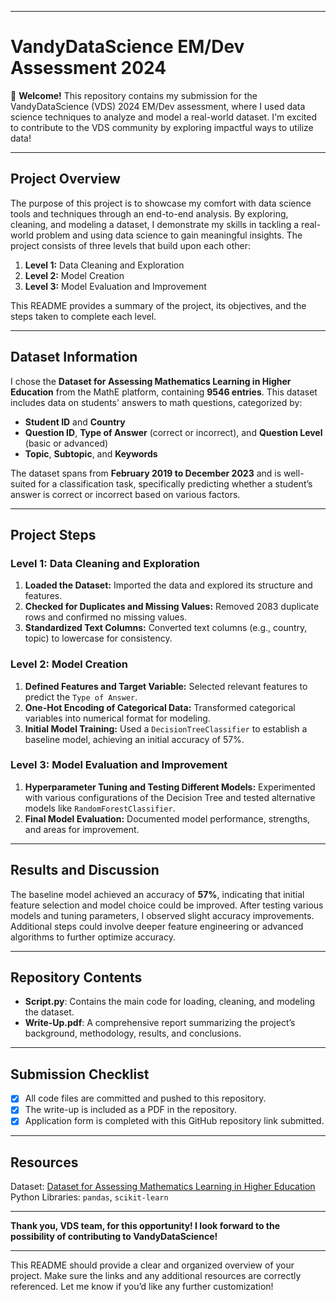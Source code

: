 
---

# VandyDataScience EM/Dev Assessment 2024


👋 **Welcome!** This repository contains my submission for the VandyDataScience (VDS) 2024 EM/Dev assessment, where I used data science techniques to analyze and model a real-world dataset. I'm excited to contribute to the VDS community by exploring impactful ways to utilize data!

---

## Project Overview

The purpose of this project is to showcase my comfort with data science tools and techniques through an end-to-end analysis. By exploring, cleaning, and modeling a dataset, I demonstrate my skills in tackling a real-world problem and using data science to gain meaningful insights. The project consists of three levels that build upon each other:

1. **Level 1:** Data Cleaning and Exploration
2. **Level 2:** Model Creation
3. **Level 3:** Model Evaluation and Improvement

This README provides a summary of the project, its objectives, and the steps taken to complete each level.

---

## Dataset Information

I chose the **Dataset for Assessing Mathematics Learning in Higher Education** from the MathE platform, containing **9546 entries**. This dataset includes data on students' answers to math questions, categorized by:

- **Student ID** and **Country**
- **Question ID**, **Type of Answer** (correct or incorrect), and **Question Level** (basic or advanced)
- **Topic**, **Subtopic**, and **Keywords**

The dataset spans from **February 2019 to December 2023** and is well-suited for a classification task, specifically predicting whether a student’s answer is correct or incorrect based on various factors.

---

## Project Steps

### Level 1: Data Cleaning and Exploration

1. **Loaded the Dataset:** Imported the data and explored its structure and features.
2. **Checked for Duplicates and Missing Values:** Removed 2083 duplicate rows and confirmed no missing values.
3. **Standardized Text Columns:** Converted text columns (e.g., country, topic) to lowercase for consistency.

### Level 2: Model Creation

1. **Defined Features and Target Variable:** Selected relevant features to predict the `Type of Answer`.
2. **One-Hot Encoding of Categorical Data:** Transformed categorical variables into numerical format for modeling.
3. **Initial Model Training:** Used a `DecisionTreeClassifier` to establish a baseline model, achieving an initial accuracy of 57%.

### Level 3: Model Evaluation and Improvement

1. **Hyperparameter Tuning and Testing Different Models:** Experimented with various configurations of the Decision Tree and tested alternative models like `RandomForestClassifier`.
2. **Final Model Evaluation:** Documented model performance, strengths, and areas for improvement.

---

## Results and Discussion

The baseline model achieved an accuracy of **57%**, indicating that initial feature selection and model choice could be improved. After testing various models and tuning parameters, I observed slight accuracy improvements. Additional steps could involve deeper feature engineering or advanced algorithms to further optimize accuracy.

---

## Repository Contents

- **Script.py**: Contains the main code for loading, cleaning, and modeling the dataset.
- **Write-Up.pdf**: A comprehensive report summarizing the project’s background, methodology, results, and conclusions.

---

## Submission Checklist

- [x] All code files are committed and pushed to this repository.
- [x] The write-up is included as a PDF in the repository.
- [x] Application form is completed with this GitHub repository link submitted.

---

## Resources

Dataset: [Dataset for Assessing Mathematics Learning in Higher Education](https://doi.org/10.34620/dadosipb/PW3OWY)  
Python Libraries: `pandas`, `scikit-learn`

---

**Thank you, VDS team, for this opportunity! I look forward to the possibility of contributing to VandyDataScience!**

--- 

This README should provide a clear and organized overview of your project. Make sure the links and any additional resources are correctly referenced. Let me know if you’d like any further customization!
